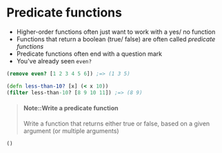 # Predicate functions

* Higher-order functions often just want to work with a yes/ no function
* Functions that return a boolean (true/ false) are often called *predicate functions*
* Predicate functions often end with a question mark
* You've already seen `even?`

```clojure
(remove even? [1 2 3 4 5 6]) ;=> (1 3 5)

(defn less-than-10? [x] (< x 10))
(filter less-than-10? [8 9 10 11]) ;=> (8 9)
```

> #### Note::Write a predicate function
> Write a function that returns either true or false, based on a given argument (or multiple arguments)
```eval-clojure
()
```

